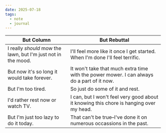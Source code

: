 ```yaml
---
date: 2025-07-18
tags:
  - note
  - journal
---
```


| But Column                                                    | But Rebuttal                                                                               |
| ------------------------------------------------------------- | ------------------------------------------------------------------------------------------ |
| I really *should* mow the lawn, but I'm just not in the mood. | I'll feel more like it once I get started. When I'm done I'll feel terrific.               |
| But now it's so long it would take forever.                   | It won't take that much extra time with the power mower. I can always do a part of it now. |
| But I'm too tired.                                            | So just do some of it and rest.                                                            |
| I'd rather rest now or watch TV.                              | I can, but I won't feel very good about it knowing this chore is hanging over my head.     |
| But I'm just too lazy to do it today.                         | That can't be true–I've done it on numerous occassions in the past.                        |
